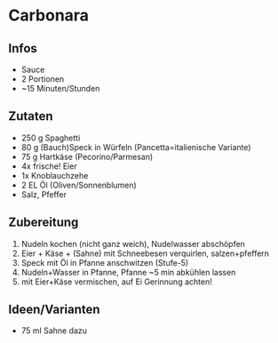 # Carbonara

## Infos
- Sauce
- 2 Portionen
- ~15 Minuten/Stunden
  
## Zutaten
- 250 g Spaghetti
- 80 g (Bauch)Speck in Würfeln (Pancetta=italienische Variante)
- 75 g Hartkäse (Pecorino/Parmesan)
- 4x frische! Eier
- 1x Knoblauchzehe
- 2 EL Öl (Oliven/Sonnenblumen)
- Salz, Pfeffer


## Zubereitung
1. Nudeln kochen (nicht ganz weich), Nudelwasser abschöpfen
2. Eier + Käse + (Sahne) mit Schneebesen verquirlen, salzen+pfeffern
3. Speck mit Öl in Pfanne anschwitzen (Stufe-5)
4. Nudeln+Wasser in Pfanne, Pfanne ~5 min abkühlen lassen
5. mit Eier+Käse vermischen, auf Ei Gerinnung achten!

## Ideen/Varianten
- 75 ml Sahne dazu
